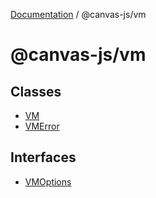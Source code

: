 [Documentation](../../packages.md) / @canvas-js/vm

# @canvas-js/vm

## Classes

- [VM](classes/VM.md)
- [VMError](classes/VMError.md)

## Interfaces

- [VMOptions](interfaces/VMOptions.md)
